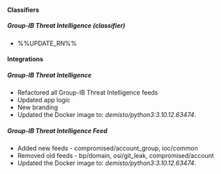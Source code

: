 
#### Classifiers

##### Group-IB Threat Intelligence (classifier)
- %%UPDATE_RN%%

#### Integrations

##### Group-IB Threat Intelligence
- Refactored all Group-IB Threat Intelligence feeds
- Updated app logic
- New branding
- Updated the Docker image to: *demisto/python3:3.10.12.63474*.

##### Group-IB Threat Intelligence Feed
- Added new feeds - compromised/account_group, ioc/common
- Removed old feeds - bp/domain, osi/git_leak, compromised/account
- Updated the Docker image to: *demisto/python3:3.10.12.63474*.

